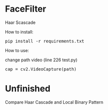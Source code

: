 # FaceFilter
Haar Scascade

How to install:
<pre>pip install -r requirements.txt</pre>
How to use:

change path video (line 226 test.py)
<pre>cap = cv2.VideoCapture(path)</pre>
# Unfinished
Compare Haar Cascade and Local Binary Pattern
